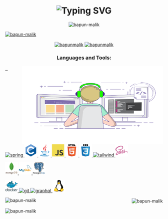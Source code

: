 <h1 align="center" ><img src="https://readme-typing-svg.demolab.com?font=Fira+Code&weight=900&size=35&duration=1500&pause=200&color=00F1F7&center=true&random=false&width=435&lines=Hi+there+%F0%9F%91%8B;+I'm+Bapun+Malik" alt="Typing SVG" /></h1>

<p align="center"> <img src="https://komarev.com/ghpvc/?username=bapun-malik&label=Profile%20views&color=0e75b6&style=flat" alt="bapun-malik" /> </p>

<p align="left"> <a href="https://github.com/ryo-ma/github-profile-trophy"><img src="https://github-profile-trophy.vercel.app/?username=bapun-malik" alt="bapun-malik" /></a> </p>

<div align="center">
<a href="https://linkedin.com/in/bapunmalik" target="blank"><img align="center" src="https://img.shields.io/badge/LinkedIn-0077B5?style=for-the-badge&logo=linkedin&logoColor=white" alt="bapunmalik"  /></a>
    <a href="mailto:bapunmalik419@gmail.com" target="blank"><img align="center" src="https://img.shields.io/badge/Gmail-D14836?style=for-the-badge&logo=gmail&logoColor=white" alt="bapunmalik" /></a>
</div>
<h3 align="center">Languages and Tools:</h3>
<img align="right" src="https://github.com/bapun-malik/bapun-malik/blob/main/git.gif" width="450" height="250">


<a href="https://spring.io/" target="_blank" rel="noreferrer">&nbsp;&nbsp;<img src="https://www.vectorlogo.zone/logos/springio/springio-icon.svg" alt="spring" width="40" height="40"/> </a>
<a href="https://www.cprogramming.com/" target="_blank" rel="noreferrer"> <img src="https://raw.githubusercontent.com/devicons/devicon/master/icons/c/c-original.svg" alt="c" width="40" height="40"/> </a>
    <a href="https://www.java.com" target="_blank" rel="noreferrer"> <img src="https://raw.githubusercontent.com/devicons/devicon/master/icons/java/java-original.svg" alt="java" width="40" height="40"/> </a>
     <a href="https://developer.mozilla.org/en-US/docs/Web/JavaScript" target="_blank" rel="noreferrer"> <img src="https://raw.githubusercontent.com/devicons/devicon/master/icons/javascript/javascript-original.svg" alt="javascript" width="40" height="40"/> </a>
<a href="https://www.w3.org/html/" target="_blank" rel="noreferrer"> <img src="https://raw.githubusercontent.com/devicons/devicon/master/icons/html5/html5-original-wordmark.svg" alt="html5" width="40" height="40"/> </a>
<a href="https://www.w3schools.com/css/" target="_blank" rel="noreferrer"> <img src="https://raw.githubusercontent.com/devicons/devicon/master/icons/css3/css3-original-wordmark.svg" alt="css3" width="40" height="40"/> </a> 
<a href="https://tailwindcss.com/" target="_blank" rel="noreferrer"> <img src="https://www.vectorlogo.zone/logos/tailwindcss/tailwindcss-icon.svg" alt="tailwind" width="40" height="40"/> </a>
<a href="https://sass-lang.com" target="_blank" rel="noreferrer"> <img src="https://raw.githubusercontent.com/devicons/devicon/master/icons/sass/sass-original.svg" alt="sass" width="40" height="40"/> </a>

 <a href="https://www.mongodb.com/" target="_blank" rel="noreferrer"> <img src="https://raw.githubusercontent.com/devicons/devicon/master/icons/mongodb/mongodb-original-wordmark.svg" alt="mongodb" width="40" height="40"/> </a> <a href="https://www.mysql.com/" target="_blank" rel="noreferrer"> <img src="https://raw.githubusercontent.com/devicons/devicon/master/icons/mysql/mysql-original-wordmark.svg" alt="mysql" width="40" height="40"/> </a> <a href="https://www.postgresql.org" target="_blank" rel="noreferrer"> <img src="https://raw.githubusercontent.com/devicons/devicon/master/icons/postgresql/postgresql-original-wordmark.svg" alt="postgresql" width="40" height="40"/> </a>

 <a href="https://www.docker.com/" target="_blank" rel="noreferrer"> <img src="https://raw.githubusercontent.com/devicons/devicon/master/icons/docker/docker-original-wordmark.svg" alt="docker" width="40" height="40"/> </a> <a href="https://git-scm.com/" target="_blank" rel="noreferrer"> <img src="https://www.vectorlogo.zone/logos/git-scm/git-scm-icon.svg" alt="git" width="40" height="40"/> </a> <a href="https://graphql.org" target="_blank" rel="noreferrer"> <img src="https://www.vectorlogo.zone/logos/graphql/graphql-icon.svg" alt="graphql" width="40" height="40"/> </a>   <a href="https://www.linux.org/" target="_blank" rel="noreferrer"> <img src="https://raw.githubusercontent.com/devicons/devicon/master/icons/linux/linux-original.svg" alt="linux" width="40" height="40"/> </a>


<div align="left">
  
<p><img align="left" src="https://github-readme-stats.vercel.app/api/top-langs?username=bapun-malik&show_icons=true&locale=en&layout=compact" alt="bapun-malik" /></p>


<p align="right">&nbsp;<img align="center" src="https://github-readme-stats.vercel.app/api?username=bapun-malik&show_icons=true&locale=en" alt="bapun-malik" /></p>


<p><img align="center" src="https://github-readme-streak-stats.herokuapp.com/?user=bapun-malik&" alt="bapun-malik" /></p>
</div>
